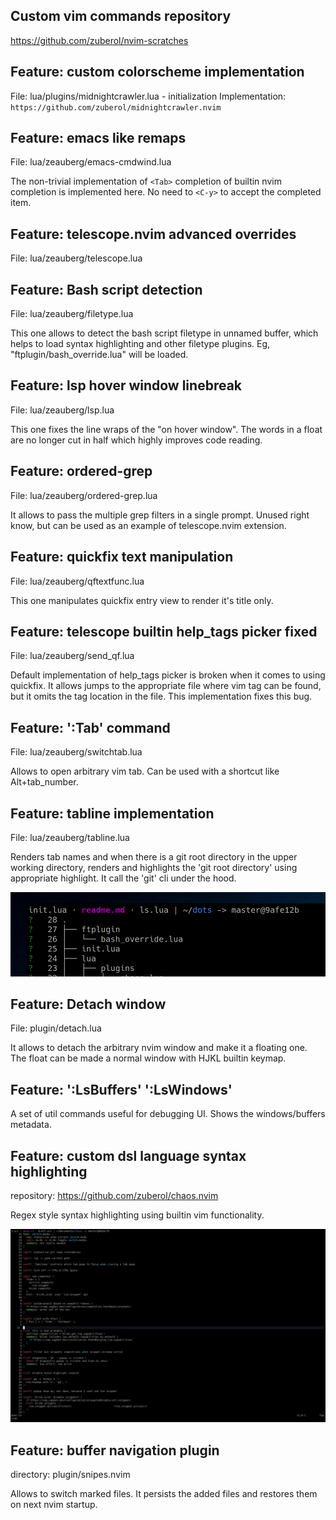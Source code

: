 
## Custom vim commands repository
https://github.com/zuberol/nvim-scratches

## Feature: custom colorscheme implementation

File: lua/plugins/midnightcrawler.lua - initialization
Implementation: `https://github.com/zuberol/midnightcrawler.nvim`

## Feature: emacs like remaps

File: lua/zeauberg/emacs-cmdwind.lua

The non-trivial implementation of `<Tab>` completion of builtin nvim completion is implemented here. No need to `<C-y>` to accept the completed item.

## Feature: telescope.nvim advanced overrides

File: lua/zeauberg/telescope.lua

## Feature: Bash script detection

File: lua/zeauberg/filetype.lua

This one allows to detect the bash script filetype in unnamed buffer, which helps to load syntax highlighting and other filetype plugins. Eg, "ftplugin/bash_override.lua" will be loaded.

## Feature: lsp hover window linebreak

File: lua/zeauberg/lsp.lua

This one fixes the line wraps of the "on hover window". The words in a float are no longer cut in half which highly improves code reading.

## Feature: ordered-grep

File: lua/zeauberg/ordered-grep.lua

It allows to pass the multiple grep filters in a single prompt. Unused right know, but can be used as an example of telescope.nvim extension.

## Feature: quickfix text manipulation

File: lua/zeauberg/qftextfunc.lua

This one manipulates quickfix entry view to render it's title only.

## Feature: telescope builtin help_tags picker fixed

File: lua/zeauberg/send_qf.lua

Default implementation of help_tags picker is broken when it comes to using quickfix. It allows jumps to the appropriate file where vim tag can be found, but it omits the tag location in the file. This implementation fixes this bug.

## Feature: ':Tab' command

File: lua/zeauberg/switchtab.lua

Allows to open arbitrary vim tab. Can be used with a shortcut like Alt+tab_number.

## Feature: tabline implementation

File: lua/zeauberg/tabline.lua

Renders tab names and when there is a git root directory in the upper working directory, renders and highlights the 'git root directory' using appropriate highlight.
It call the 'git' cli under the hood.

![tabline implementation](doc/tabline.png)

## Feature: Detach window

File: plugin/detach.lua

It allows to detach the arbitrary nvim window and make it a floating one. The float can be made a normal window with <C-W>HJKL builtin keymap.

## Feature: ':LsBuffers' ':LsWindows'

A set of util commands useful for debugging UI. Shows the windows/buffers metadata.

## Feature: custom dsl language syntax highlighting

repository: https://github.com/zuberol/chaos.nvim

Regex style syntax highlighting using builtin vim functionality.

![syntax highlighting](doc/syntax-highlighting.png)


## Feature: buffer navigation plugin

directory: plugin/snipes.nvim

Allows to switch marked files. It persists the added files and restores them on next nvim startup.
